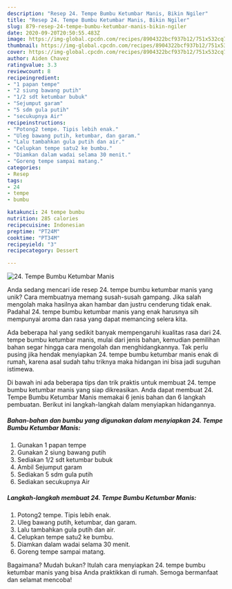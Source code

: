 ```yaml
---
description: "Resep 24. Tempe Bumbu Ketumbar Manis, Bikin Ngiler"
title: "Resep 24. Tempe Bumbu Ketumbar Manis, Bikin Ngiler"
slug: 879-resep-24-tempe-bumbu-ketumbar-manis-bikin-ngiler
date: 2020-09-20T20:50:55.483Z
image: https://img-global.cpcdn.com/recipes/8904322bcf937b12/751x532cq70/24-tempe-bumbu-ketumbar-manis-foto-resep-utama.jpg
thumbnail: https://img-global.cpcdn.com/recipes/8904322bcf937b12/751x532cq70/24-tempe-bumbu-ketumbar-manis-foto-resep-utama.jpg
cover: https://img-global.cpcdn.com/recipes/8904322bcf937b12/751x532cq70/24-tempe-bumbu-ketumbar-manis-foto-resep-utama.jpg
author: Aiden Chavez
ratingvalue: 3.3
reviewcount: 8
recipeingredient:
- "1 papan tempe"
- "2 siung bawang putih"
- "1/2 sdt ketumbar bubuk"
- "Sejumput garam"
- "5 sdm gula putih"
- "secukupnya Air"
recipeinstructions:
- "Potong2 tempe. Tipis lebih enak."
- "Uleg bawang putih, ketumbar, dan garam."
- "Lalu tambahkan gula putih dan air."
- "Celupkan tempe satu2 ke bumbu."
- "Diamkan dalam wadai selama 30 menit."
- "Goreng tempe sampai matang."
categories:
- Resep
tags:
- 24
- tempe
- bumbu

katakunci: 24 tempe bumbu 
nutrition: 285 calories
recipecuisine: Indonesian
preptime: "PT24M"
cooktime: "PT34M"
recipeyield: "3"
recipecategory: Dessert

---
```



![24. Tempe Bumbu Ketumbar Manis](https://img-global.cpcdn.com/recipes/8904322bcf937b12/751x532cq70/24-tempe-bumbu-ketumbar-manis-foto-resep-utama.jpg)

Anda sedang mencari ide resep 24. tempe bumbu ketumbar manis yang unik? Cara membuatnya memang susah-susah gampang. Jika salah mengolah maka hasilnya akan hambar dan justru cenderung tidak enak. Padahal 24. tempe bumbu ketumbar manis yang enak harusnya sih mempunyai aroma dan rasa yang dapat memancing selera kita.



Ada beberapa hal yang sedikit banyak mempengaruhi kualitas rasa dari 24. tempe bumbu ketumbar manis, mulai dari jenis bahan, kemudian pemilihan bahan segar hingga cara mengolah dan menghidangkannya. Tak perlu pusing jika hendak menyiapkan 24. tempe bumbu ketumbar manis enak di rumah, karena asal sudah tahu triknya maka hidangan ini bisa jadi suguhan istimewa.


Di bawah ini ada beberapa tips dan trik praktis untuk membuat 24. tempe bumbu ketumbar manis yang siap dikreasikan. Anda dapat membuat 24. Tempe Bumbu Ketumbar Manis memakai 6 jenis bahan dan 6 langkah pembuatan. Berikut ini langkah-langkah dalam menyiapkan hidangannya.

<!--inarticleads1-->

##### Bahan-bahan dan bumbu yang digunakan dalam menyiapkan 24. Tempe Bumbu Ketumbar Manis:

1. Gunakan 1 papan tempe
1. Gunakan 2 siung bawang putih
1. Sediakan 1/2 sdt ketumbar bubuk
1. Ambil Sejumput garam
1. Sediakan 5 sdm gula putih
1. Sediakan secukupnya Air




<!--inarticleads2-->

##### Langkah-langkah membuat 24. Tempe Bumbu Ketumbar Manis:

1. Potong2 tempe. Tipis lebih enak.
1. Uleg bawang putih, ketumbar, dan garam.
1. Lalu tambahkan gula putih dan air.
1. Celupkan tempe satu2 ke bumbu.
1. Diamkan dalam wadai selama 30 menit.
1. Goreng tempe sampai matang.




Bagaimana? Mudah bukan? Itulah cara menyiapkan 24. tempe bumbu ketumbar manis yang bisa Anda praktikkan di rumah. Semoga bermanfaat dan selamat mencoba!
